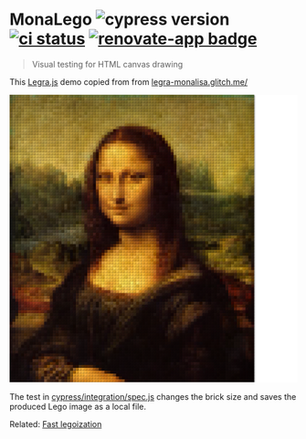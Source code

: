 # MonaLego ![cypress version](https://img.shields.io/badge/cypress-6.5.0-brightgreen) [![ci status][ci image]][ci url] [![renovate-app badge][renovate-badge]][renovate-app]
> Visual testing for HTML canvas drawing

This [Legra.js](https://legrajs.com/) demo copied from from [legra-monalisa.glitch.me/](https://legra-monalisa.glitch.me/)

![MonaLego](./images/canvas-6.png)

The test in [cypress/integration/spec.js](./cypress/integration/spec.js) changes the brick size and saves the produced Lego image as a local file.

Related: [Fast legoization](https://glebbahmutov.com/blog/fast-legoization/)

[ci image]: https://github.com/bahmutov/monalego/workflows/main/badge.svg?branch=main
[ci url]: https://github.com/bahmutov/monalego/actions
[renovate-badge]: https://img.shields.io/badge/renovate-app-blue.svg
[renovate-app]: https://renovateapp.com/
